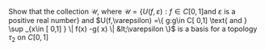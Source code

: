 Show that the collection $\mathcal{U}$, where $\mathcal{U}=\{ U( f,\varepsilon ) :f\in C[0,1] \text{and } \varepsilon \text{ is a positive real number} \}$ and $U(f,\varepsilon) =\{ g:g\in C[ 0,1] \text{ and } \sup _{x\in [ 0,1] } \| f(x) -g( x) \| &lt;\varepsilon \}$ is a basis for a topology $\tau_2$ on $C[0,1]$
